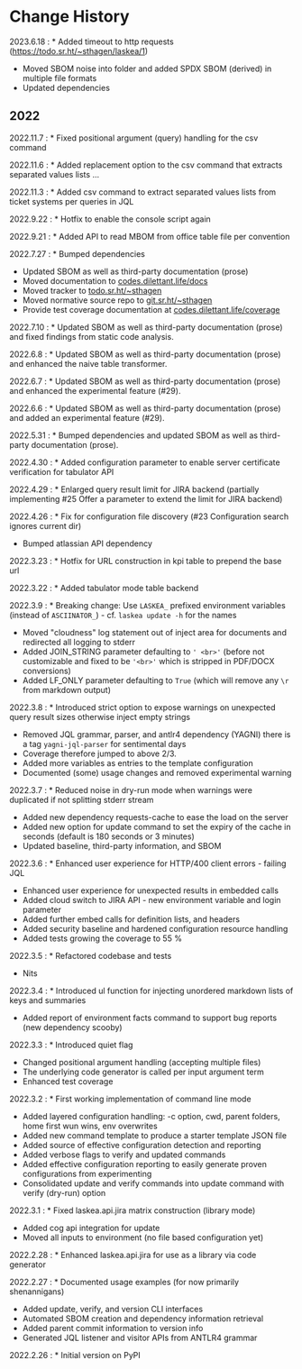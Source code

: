 # Change History

2023.6.18
:    * Added timeout to http requests (<https://todo.sr.ht/~sthagen/laskea/1>)
* Moved SBOM noise into folder and added SPDX SBOM (derived) in multiple file formats
* Updated dependencies

## 2022

2022.11.7
:    * Fixed positional argument (query) handling for the csv command

2022.11.6
:    * Added replacement option to the csv command that extracts separated values lists ...

2022.11.3
:    * Added csv command to extract separated values lists from ticket systems per queries in JQL

2022.9.22
:    * Hotfix to enable the console script again

2022.9.21
:    * Added API to read MBOM from office table file per convention

2022.7.27
:    * Bumped dependencies
* Updated SBOM as well as third-party documentation (prose)
* Moved documentation to [codes.dilettant.life/docs](https://codes.dilettant.life/docs/laskea)
* Moved tracker to [todo.sr.ht/~sthagen](https://todo.sr.ht/~sthagen/laskea)
* Moved normative source repo to [git.sr.ht/~sthagen](https://git.sr.ht/~sthagen/laskea)
* Provide test coverage documentation at [codes.dilettant.life/coverage](https://codes.dilettant.life/coverage/laskea)

2022.7.10
:    * Updated SBOM as well as third-party documentation (prose) and fixed findings from static code analysis.

2022.6.8
:    * Updated SBOM as well as third-party documentation (prose) and enhanced the naive table transformer.

2022.6.7
:    * Updated SBOM as well as third-party documentation (prose) and enhanced the experimental feature (#29).

2022.6.6
:    * Updated SBOM as well as third-party documentation (prose) and added an experimental feature (#29).

2022.5.31
:    * Bumped dependencies and updated SBOM as well as third-party documentation (prose).

2022.4.30
:    * Added configuration parameter to enable server certificate verification for tabulator API

2022.4.29
:    * Enlarged query result limit for JIRA backend (partially implementing #25 Offer a parameter to extend the limit for JIRA backend)

2022.4.26
:    * Fix for configuration file discovery (#23 Configuration search ignores current dir)
* Bumped atlassian API dependency

2022.3.23
:    * Hotfix for URL construction in kpi table to prepend the base url
 
2022.3.22
:    * Added tabulator mode table backend

2022.3.9
:    * Breaking change: Use `LASKEA_` prefixed environment variables (instead of `ASCIINATOR_`) - cf. `laskea update -h` for the names
* Moved "cloudness" log statement out of inject area for documents and redirected all logging to stderr
* Added JOIN_STRING parameter defaulting to `' <br>'` (before not customizable and fixed to be `'<br>'` which is stripped in PDF/DOCX conversions)
* Added LF_ONLY parameter defaulting to `True` (which will remove any `\r` from markdown output)

2022.3.8
:    * Introduced strict option to expose warnings on unexpected query result sizes otherwise inject empty strings
* Removed JQL grammar, parser, and antlr4 dependency (YAGNI) there is a tag `yagni-jql-parser` for sentimental days
* Coverage therefore jumped to above 2/3.
* Added more variables as entries to the template configuration
* Documented (some) usage changes and removed experimental warning

2022.3.7
:    * Reduced noise in dry-run mode when warnings were duplicated if not splitting stderr stream
* Added new dependency requests-cache to ease the load on the server
* Added new option for update command to set the expiry of the cache in seconds (default is 180 seconds or 3 minutes)
* Updated baseline, third-party information, and SBOM

2022.3.6
:    * Enhanced user experience for HTTP/400 client errors - failing JQL
* Enhanced user experience for unexpected results in embedded calls
* Added cloud switch to JIRA API - new environment variable and login parameter
* Added further embed calls for definition lists, and headers
* Added security baseline and hardened configuration resource handling
* Added tests growing the coverage to 55 %

2022.3.5
:    * Refactored codebase and tests
* Nits

2022.3.4
:    * Introduced ul function for injecting unordered markdown lists of keys and summaries
* Added report of environment facts command to support bug reports (new dependency scooby)

2022.3.3
:    * Introduced quiet flag
* Changed positional argument handling (accepting multiple files)
* The underlying code generator is called per input argument term
* Enhanced test coverage

2022.3.2
:    * First working implementation of command line mode
* Added layered configuration handling: -c option, cwd, parent folders, home first wun wins, env overwrites
* Added new command template to produce a starter template JSON file
* Added source of effective configuration detection and reporting
* Added verbose flags to verify and updated commands
* Added effective configuration reporting to easily generate proven configurations from experimenting 
* Consolidated update and verify commands into update command with verify (dry-run) option

2022.3.1
:    * Fixed laskea.api.jira matrix construction (library mode)
* Added cog api integration for update
* Moved all inputs to environment (no file based configuration yet)

2022.2.28
:    * Enhanced laskea.api.jira for use as a library via code generator

2022.2.27
:    * Documented usage examples (for now primarily shenannigans)
* Added update, verify, and version CLI interfaces
* Automated SBOM creation and dependency information retrieval
* Added parent commit information to version info
* Generated JQL listener and visitor APIs from ANTLR4 grammar

2022.2.26
:    * Initial version on PyPI
